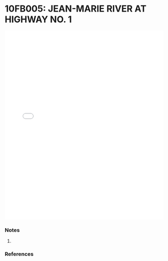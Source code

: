# 10FB005: JEAN-MARIE RIVER AT HIGHWAY NO. 1

<iframe src="/_static/stations/10FB005_fdc.html" width="100%" height="600" frameborder="0"></iframe>

### Notes
1. 

### References

